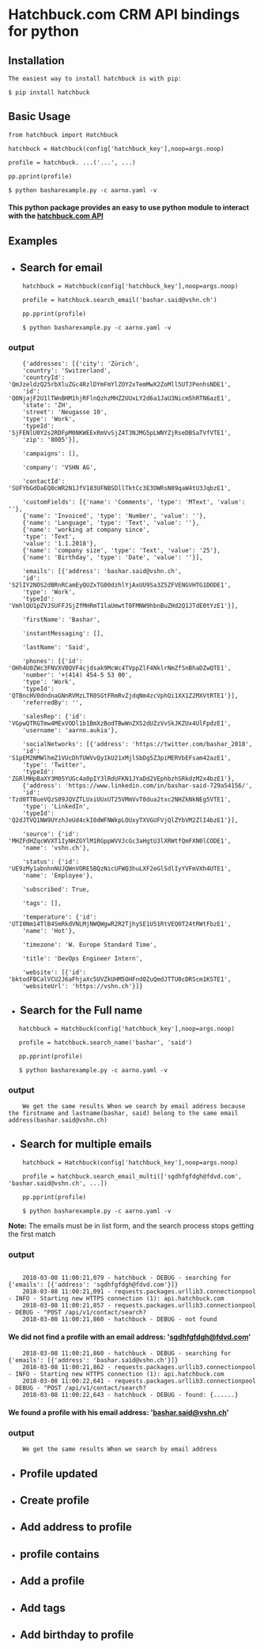
# Hatchbuck.com CRM API bindings for python
## Installation
    The easiest way to install hatchbuck is with pip:

    $ pip install hatchbuck

## Basic Usage
    from hatchbuck import Hatchbuck

    hatchbuck = Hatchbuck(config['hatchbuck_key'],noop=args.noop)

    profile = hatchbuck. ...('...', ...)

    pp.pprint(profile)

    $ python basharexample.py -c aarno.yaml -v


#### This python package provides an easy to use python module to interact with the [hatchbuck.com API](https://hatchbuck.freshdesk.com/support/solutions/articles/5000578765-hatchbuck-api-documentation-for-advanced-users)

## Examples
* ## Search for email

```
    hatchbuck = Hatchbuck(config['hatchbuck_key'],noop=args.noop)

    profile = hatchbuck.search_email('bashar.said@vshn.ch')

    pp.pprint(profile)

    $ python basharexample.py -c aarno.yaml -v
```

### output

```
    {'addresses': [{'city': 'Zürich',
    'country': 'Switzerland',
    'countryId': 'QmJzeldzQ25rbXluZGc4RzlDYmFmYlZOY2xTemMwX2ZoMll5UTJPenhsNDE1',
    'id': 'Q0NjajF2U1lTWnBHM1hjRFlnQzhzMHZ2UUxLY2d6a1JaU3Nicm5hRTN6azE1',
    'state': 'ZH',
    'street': 'Neugasse 10',
    'type': 'Work',
    'typeId': 'SjFENlU0Y2s2RDFpM0NKWEExRmVvSjZ4T3NJMG5pLWNYZjRseDBSaTVfVTE1',
    'zip': '8005'}],
```

```
    'campaigns': [],

    'company': 'VSHN AG',

    'contactId': 'SUFYbGdOaEQ0cWR2N1JfV183UFNBSDllTktCc3E3OWRsN09qaW4tU3JqbzE1',
```

```
    'customFields': [{'name': 'Comments', 'type': 'MText', 'value': ''},
    {'name': 'Invoiced', 'type': 'Number', 'value': ''},
    {'name': 'Language', 'type': 'Text', 'value': ''},
    {'name': 'working at company since',
    'type': 'Text',
    'value': '1.1.2018'},
    {'name': 'company size', 'type': 'Text', 'value': '25'},
    {'name': 'Birthday', 'type': 'Date', 'value': ''}],
```

```
    'emails': [{'address': 'bashar.said@vshn.ch',
    'id': 'S2lIY2NOS2dBRnRCamEyQUZxTG00dzhlYjAxUU9Sa3Z5ZFVENGVHTG1DODE1',
    'type': 'Work',
    'typeId': 'VmhlQU1pZVJSUFFJSjZfMHRmT1laUmwtT0FMNW9hbnBuZHd2Q1JTdE0tYzE1'}],

    'firstName': 'Bashar',

    'instantMessaging': [],

    'lastName': 'Said',
```

```
    'phones': [{'id': 'OHh4U0ZWc3FNVXVBQVF4cjdsak9McWc4TVppZlF4NklrNmZfSnBhaDZwQTE1',
    'number': '+(414) 454-5 53 00',
    'type': 'Work',
    'typeId': 'QTBncHV0dndnaGNnRVMzLTR0SGtFRmRvZjdqNm4zcVphQi1XX1Z2MXVtRTE1'}],
    'referredBy': '',
```

```
    'salesRep': {'id': 'VGpwQTRGTmw4MExVODl1b1BmXzBodTBwWnZXS2dUZzVvSkJKZUx4UlFpdzE1',
    'username': 'aarno.aukia'},
```

```
    'socialNetworks': [{'address': 'https://twitter.com/bashar_2018',
    'id': 'S1pEM2NMWlhmZ1VUcDhTUWVvQy1kU21xMjlSbDg5Z3piMERVbEFsam42azE1',
    'type': 'Twitter',
    'typeId': 'ZGRlMHpBaXY3M05YUGc4a0pIY3lRdUFKN1JYaDd2VEphbzhSRkdzM2x4bzE1'},
    {'address': 'https://www.linkedin.com/in/bashar-said-729a54156/',
    'id': 'Tzd0TTBueVQzS09JQVZTLUxiUUxUT25VMmVvT0dua2txc2NHZkNkNEg5VTE1',
    'type': 'LinkedIn',
    'typeId': 'Q2dJTVQ1NW9UYzhJeUd4ckI0dWFNWkpLOUxyTXVGUFVjQlZYbVM2ZlI4bzE1'}],
```

```
    'source': {'id': 'MHZFdHZqcWVXT1IyNHZGYlM1RGppWVVJcGc3aHgtU3lXRWtfQmFXN0lCODE1',
    'name': 'vshn.ch'},
```

```
    'status': {'id': 'UE9zMy1abnhnNUJQWnVORE5BQzNicUFWQ3huLXF2eGlSdlIyYVFmVXh4UTE1',
    'name': 'Employee'},

    'subscribed': True,

    'tags': [],
```

```
    'temperature': {'id': 'UTI0Nm14TlB4SmRkdVNLMjNWQWgwR2R2TjhySE1US1RtVEQ0T24tRWtFbzE1',
    'name': 'Hot'},

    'timezone': 'W. Europe Standard Time',
```

```
    'title': 'DevOps Engineer Intern',
```

```
    'website': [{'id': 'bktodFBCalVCU2J6aFhjaXc5UVZkUHM5OHFnd0ZuQmdJTTU0cDRScm1KSTE1',
    'websiteUrl': 'https://vshn.ch'}]}
```


* ## Search for the Full name

 ```
	hatchbuck = Hatchbuck(config['hatchbuck_key'],noop=args.noop)

	profile = hatchbuck.search_name('bashar', 'said')

	pp.pprint(profile)

	$ python basharexample.py -c aarno.yaml -v

 ```

### output

```
    We get the same results When we search by email address because the firstname and lastname(bashar, said) belong to the same email address(bashar.said@vshn.ch)
```

* ## Search for multiple emails

```
    hatchbuck = Hatchbuck(config['hatchbuck_key'],noop=args.noop)

    profile = hatchbuck.search_email_multi(['sgdhfgfdgh@fdvd.com', 'bashar.said@vshn.ch', ...])

    pp.pprint(profile)

    $ python basharexample.py -c aarno.yaml -v
```

  **Note:** The emails must be in list form, and the search process stops getting the first match
### output

```

    2018-03-08 11:00:21,079 - hatchbuck - DEBUG - searching for {'emails': [{'address': 'sgdhfgfdgh@fdvd.com'}]}
    2018-03-08 11:00:21,091 - requests.packages.urllib3.connectionpool - INFO - Starting new HTTPS connection (1): api.hatchbuck.com
    2018-03-08 11:00:21,857 - requests.packages.urllib3.connectionpool - DEBUG - "POST /api/v1/contact/search?
    2018-03-08 11:00:21,860 - hatchbuck - DEBUG - not found
```

#### We did not find a profile with an email address: 'sgdhfgfdgh@fdvd.com'
```
    2018-03-08 11:00:21,860 - hatchbuck - DEBUG - searching for {'emails': [{'address': 'bashar.said@vshn.ch'}]}
    2018-03-08 11:00:21,862 - requests.packages.urllib3.connectionpool - INFO - Starting new HTTPS connection (1): api.hatchbuck.com
    2018-03-08 11:00:22,641 - requests.packages.urllib3.connectionpool - DEBUG - "POST /api/v1/contact/search?
    2018-03-08 11:00:22,643 - hatchbuck - DEBUG - found: {......}
```

#### We found a profile with his email address: 'bashar.said@vshn.ch'  

### output

```
    We get the same results When we search by email address
```

* ## Profile updated
* ## Create profile
* ## Add address to profile
* ## profile contains
* ## Add a profile
* ## Add tags
* ## Add birthday to profile
